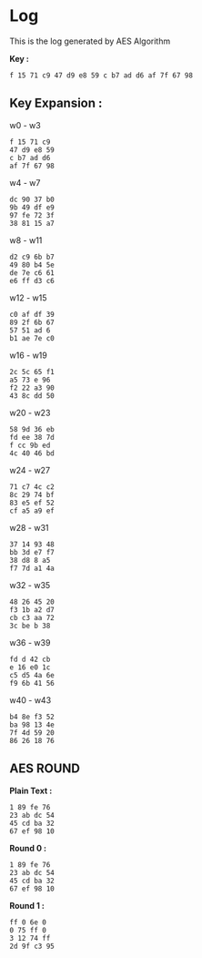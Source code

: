 # LogThis is the log generated by AES Algorithm**Key :**
    f 15 71 c9 47 d9 e8 59 c b7 ad d6 af 7f 67 98 
## **Key Expansion :**

w0 - w3

    f 15 71 c9    47 d9 e8 59    c b7 ad d6    af 7f 67 98w4 - w7

    dc 90 37 b0    9b 49 df e9    97 fe 72 3f    38 81 15 a7w8 - w11

    d2 c9 6b b7    49 80 b4 5e    de 7e c6 61    e6 ff d3 c6w12 - w15

    c0 af df 39    89 2f 6b 67    57 51 ad 6    b1 ae 7e c0w16 - w19

    2c 5c 65 f1    a5 73 e 96    f2 22 a3 90    43 8c dd 50w20 - w23

    58 9d 36 eb    fd ee 38 7d    f cc 9b ed    4c 40 46 bdw24 - w27

    71 c7 4c c2    8c 29 74 bf    83 e5 ef 52    cf a5 a9 efw28 - w31

    37 14 93 48    bb 3d e7 f7    38 d8 8 a5    f7 7d a1 4aw32 - w35

    48 26 45 20    f3 1b a2 d7    cb c3 aa 72    3c be b 38w36 - w39

    fd d 42 cb    e 16 e0 1c    c5 d5 4a 6e    f9 6b 41 56w40 - w43

    b4 8e f3 52    ba 98 13 4e    7f 4d 59 20    86 26 18 76## **AES ROUND****Plain Text :**
    1 89 fe 76 
    23 ab dc 54 
    45 cd ba 32 
    67 ef 98 10 
**Round 0 :**
    1 89 fe 76 
    23 ab dc 54 
    45 cd ba 32 
    67 ef 98 10 
**Round 1 :**
    ff 0 6e 0 
    0 75 ff 0 
    3 12 74 ff 
    2d 9f c3 95 
